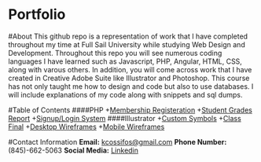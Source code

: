 # Portfolio

#About
This github repo is a representation of work that I have completed throughout my time at Full Sail University while studying Web Design and Development. Throughout this repo you will see numerous coding languages I have learned such as Javascript, PHP, Angular, HTML, CSS, along with varous others. In addition, you will come across work that I have created in Creative Adobe Suite like Illustrator and Photoshop. This course has not only taught me how to design and code but also to use databases. I will include explanations of my code along with snippets and sql dumps. 

#Table of Contents
####PHP
+[Membership Registeration](https://github.com/kcossifos/Portfolio-/tree/PHP/Mini%20Assignment/pdocrud_mvc)
+[Student Grades Report](https://github.com/kcossifos/Portfolio-/tree/PHP/Midterm/pdocrud_mvc)
+[Signup/Login System](https://github.com/kcossifos/Portfolio-/tree/PHP/Final)
####Illustrator
+[Custom Symbols](https://github.com/kcossifos/Portfolio-/tree/Illustrator/CustomSymbols)
+[Class Final](https://github.com/kcossifos/Portfolio-/tree/Illustrator/IllustratorFinal)
+[Desktop Wireframes](https://github.com/kcossifos/Portfolio-/tree/Illustrator/Desktop%20Wireframes)
+[Mobile Wireframes](https://github.com/kcossifos/Portfolio-/tree/Illustrator/Mobile%20Wireframes)

#Contact Information
**Email:** kcossifos@gmail.com
**Phone Number:** (845)-662-5063
**Social Media:** [Linkedin](https://www.linkedin.com/in/kcossifos/)
